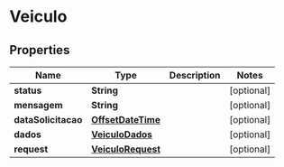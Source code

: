 

# Veiculo

## Properties

Name | Type | Description | Notes
------------ | ------------- | ------------- | -------------
**status** | **String** |  |  [optional]
**mensagem** | **String** |  |  [optional]
**dataSolicitacao** | [**OffsetDateTime**](OffsetDateTime.md) |  |  [optional]
**dados** | [**VeiculoDados**](VeiculoDados.md) |  |  [optional]
**request** | [**VeiculoRequest**](VeiculoRequest.md) |  |  [optional]



